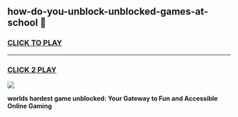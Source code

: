 
## how-do-you-unblock-unblocked-games-at-school 👋
<h3>
<a href="https://premium.freeplayer.one?title=how-do-you-unblock-unblocked-games-at-school&ref=14F">CLICK TO PLAY</a></h3>
<hr>

<h3>
<a href="https://premium.freeplayer.one?title=how-do-you-unblock-unblocked-games-at-school&ref=14F">CLICK 2 PLAY</a>
  
</h3>

<a href="https://premium.freeplayer.one?title=how-do-you-unblock-unblocked-games-at-school&ref=12F/"><img src="https://clearcache.store/games.png"></a>


**worlds hardest game unblocked: Your Gateway to Fun and Accessible Online Gaming**
